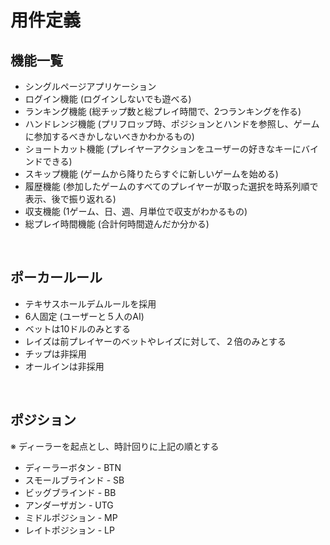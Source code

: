 # 用件定義

## 機能一覧
- シングルページアプリケーション
- ログイン機能 (ログインしないでも遊べる)
- ランキング機能 (総チップ数と総プレイ時間で、2つランキングを作る)
- ハンドレンジ機能 (プリフロップ時、ポジションとハンドを参照し、ゲームに参加するべきかしないべきかわかるもの)
- ショートカット機能 (プレイヤーアクションをユーザーの好きなキーにバインドできる)
- スキップ機能 (ゲームから降りたらすぐに新しいゲームを始める)
- 履歴機能 (参加したゲームのすべてのプレイヤーが取った選択を時系列順で表示、後で振り返れる)
- 収支機能 (1ゲーム、日、週、月単位で収支がわかるもの)
- 総プレイ時間機能 (合計何時間遊んだか分かる)

<br>

## ポーカールール
- テキサスホールデムルールを採用
- 6人固定 (ユーザーと５人のAI)
- ベットは10ドルのみとする
- レイズは前プレイヤーのベットやレイズに対して、２倍のみとする
- チップは非採用
- オールインは非採用

<br>

## ポジション
※ ディーラーを起点とし、時計回りに上記の順とする
- ディーラーボタン - BTN
- スモールブラインド - SB
- ビッグブラインド - BB
- アンダーザガン - UTG
- ミドルポジション - MP
- レイトポジション - LP
